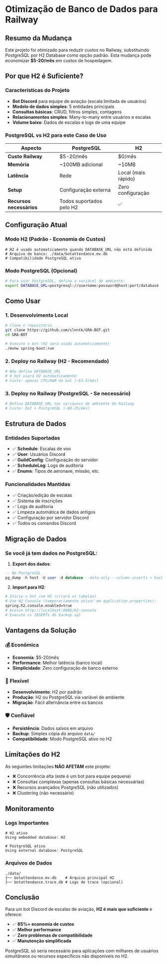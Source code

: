# Otimização de Banco de Dados para Railway

## Resumo da Mudança

Este projeto foi otimizado para reduzir custos no Railway, substituindo PostgreSQL por H2 Database como opção padrão. Esta mudança pode economizar **$5-20/mês** em custos de hospedagem.

## Por que H2 é Suficiente?

### Características do Projeto
- **Bot Discord** para equipe de aviação (escala limitada de usuários)
- **Modelo de dados simples**: 5 entidades principais
- **Consultas básicas**: CRUD, filtros simples, contagens
- **Relacionamentos simples**: Many-to-many entre usuários e escalas
- **Volume baixo**: Dados de escalas e logs de uma equipe

### PostgreSQL vs H2 para este Caso de Uso
| Aspecto | PostgreSQL | H2 |
|---------|------------|-----|
| **Custo Railway** | $5-20/mês | $0/mês |
| **Memória** | ~100MB adicional | ~10MB |
| **Latência** | Rede | Local (mais rápido) |
| **Setup** | Configuração externa | Zero configuração |
| **Recursos necessários** | Todos suportados pelo H2 | ✅ |

## Configuração Atual

### Modo H2 (Padrão - Economia de Custos)
```properties
# H2 é usado automaticamente quando DATABASE_URL não está definida
# Arquivo de banco: ./data/botattendance.mv.db
# Compatibilidade PostgreSQL ativa
```

### Modo PostgreSQL (Opcional)
```bash
# Para usar PostgreSQL, defina a variável de ambiente:
export DATABASE_URL=postgresql://username:password@host:port/database
```

## Como Usar

### 1. Desenvolvimento Local
```bash
# Clone o repositório
git clone https://github.com/slnntk/GRA-BOT.git
cd GRA-BOT

# Execute o bot (H2 será usado automaticamente)
./mvnw spring-boot:run
```

### 2. Deploy no Railway (H2 - Recomendado)
```bash
# Não defina DATABASE_URL
# O bot usará H2 automaticamente
# Custo: apenas CPU/RAM do bot (~$3-5/mês)
```

### 3. Deploy no Railway (PostgreSQL - Se necessário)
```bash
# Defina DATABASE_URL nas variáveis de ambiente do Railway
# Custo: bot + PostgreSQL (~$8-25/mês)
```

## Estrutura de Dados

### Entidades Suportadas
- ✅ **Schedule**: Escalas de voo
- ✅ **User**: Usuários Discord  
- ✅ **GuildConfig**: Configuração do servidor
- ✅ **ScheduleLog**: Logs de auditoria
- ✅ **Enums**: Tipos de aeronave, missão, etc.

### Funcionalidades Mantidas
- ✅ Criação/edição de escalas
- ✅ Sistema de inscrições
- ✅ Logs de auditoria
- ✅ Limpeza automática de dados antigos
- ✅ Configuração por servidor Discord
- ✅ Todos os comandos Discord

## Migração de Dados

### Se você já tem dados no PostgreSQL:

1. **Export dos dados**:
```sql
-- No PostgreSQL
pg_dump -h host -U user -d database --data-only --column-inserts > backup.sql
```

2. **Import para H2**:
```bash
# Inicie o bot com H2 (criará as tabelas)
# Use H2 Console (temporariamente ativar em application.properties):
spring.h2.console.enabled=true
# Acesse http://localhost:8080/h2-console
# Execute os INSERTs do backup.sql
```

## Vantagens da Solução

### 💰 **Econômica**
- **Economia**: $5-20/mês
- **Performance**: Melhor latência (banco local)
- **Simplicidade**: Zero configuração de banco externo

### 🔄 **Flexível**
- **Desenvolvimento**: H2 por padrão
- **Produção**: H2 ou PostgreSQL via variável de ambiente
- **Migração**: Fácil alternância entre os bancos

### 🛡️ **Confiável**
- **Persistência**: Dados salvos em arquivo
- **Backup**: Simples cópia do arquivo `data/`
- **Compatibilidade**: Modo PostgreSQL ativo no H2

## Limitações do H2

As seguintes limitações **NÃO AFETAM** este projeto:

- ❌ Concorrência alta (este é um bot para equipe pequena)
- ❌ Consultas complexas (apenas consultas básicas necessárias)
- ❌ Recursos avançados PostgreSQL (não utilizados)
- ❌ Clustering (não necessário)

## Monitoramento

### Logs Importantes
```log
# H2 ativo
Using embedded database: H2

# PostgreSQL ativo  
Using external database: PostgreSQL
```

### Arquivos de Dados
```
./data/
├── botattendance.mv.db    # Arquivo principal H2
├── botattendance.trace.db # Logs de trace (opcional)
```

## Conclusão

Para um bot Discord de escalas de aviação, **H2 é mais que suficiente** e oferece:
- ✅ **85%+ economia de custos**
- ✅ **Melhor performance**
- ✅ **Zero problemas de compatibilidade**
- ✅ **Manutenção simplificada**

PostgreSQL só seria necessário para aplicações com milhares de usuários simultâneos ou recursos específicos não disponíveis no H2.